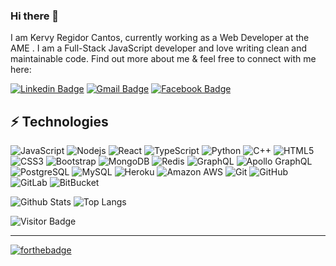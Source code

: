 ### Hi there 👋

I am Kervy Regidor Cantos, currently working as a Web Developer at the AME . I am a Full-Stack JavaScript developer and love writing clean and maintainable code. Find out more about me & feel free to connect with me here:

[![Linkedin Badge](https://img.shields.io/badge/-kervy-blue?style=flat-square&logo=Linkedin&logoColor=white&link=https://www.linkedin.com/in/kervy-cantos-3a1402240/)](https://www.linkedin.com/in/kervy-cantos-3a1402240/)
[![Gmail Badge](https://img.shields.io/badge/-krteammain@gmail.com-c14438?style=flat-square&logo=Gmail&logoColor=white&link=mailto:krteammain@gmail.com)](mailto:krteammain@gmail.com)
[![Facebook Badge](https://img.shields.io/badge/kervy-cantos-1877F2?style=flat-square&logo=facebook&logoColor=white&link=https://www.facebook.com/kerv.con)](https://www.facebook.com/kerv.con)


## ⚡ Technologies

![JavaScript](https://img.shields.io/badge/-JavaScript-black?style=flat-square&logo=javascript)
![Nodejs](https://img.shields.io/badge/-Nodejs-black?style=flat-square&logo=Node.js)
![React](https://img.shields.io/badge/-React-black?style=flat-square&logo=react)
![TypeScript](https://img.shields.io/badge/-TypeScript-007ACC?style=flat-square&logo=typescript)
![Python](https://img.shields.io/badge/-Python-black?style=flat-square&logo=Python)
![C++](https://img.shields.io/badge/-C++-00599C?style=flat-square&logo=c)
![HTML5](https://img.shields.io/badge/-HTML5-E34F26?style=flat-square&logo=html5&logoColor=white)
![CSS3](https://img.shields.io/badge/-CSS3-1572B6?style=flat-square&logo=css3)
![Bootstrap](https://img.shields.io/badge/-Bootstrap-563D7C?style=flat-square&logo=bootstrap)
![MongoDB](https://img.shields.io/badge/-MongoDB-black?style=flat-square&logo=mongodb)
![Redis](https://img.shields.io/badge/-Redis-black?style=flat-square&logo=Redis)
![GraphQL](https://img.shields.io/badge/-GraphQL-E10098?style=flat-square&logo=graphql)
![Apollo GraphQL](https://img.shields.io/badge/-Apollo%20GraphQL-311C87?style=flat-square&logo=apollo-graphql)
![PostgreSQL](https://img.shields.io/badge/-PostgreSQL-336791?style=flat-square&logo=postgresql)
![MySQL](https://img.shields.io/badge/-MySQL-black?style=flat-square&logo=mysql)
![Heroku](https://img.shields.io/badge/-Heroku-430098?style=flat-square&logo=heroku)
![Amazon AWS](https://img.shields.io/badge/Amazon%20AWS-232F3E?style=flat-square&logo=amazon-aws)
![Git](https://img.shields.io/badge/-Git-black?style=flat-square&logo=git)
![GitHub](https://img.shields.io/badge/-GitHub-181717?style=flat-square&logo=github)
![GitLab](https://img.shields.io/badge/-GitLab-FCA121?style=flat-square&logo=gitlab)
![BitBucket](https://img.shields.io/badge/-BitBucket-darkblue?style=flat-square&logo=bitbucket)

![Github Stats](https://github-readme-stats.vercel.app/api?username=asoikaw15&count_private=true&show_icons=true&include_all_commits=true)
![Top Langs](https://github-readme-stats.vercel.app/api/top-langs/?username=asoikaw15&hide=TeX&layout=compact)

![Visitor Badge](https://visitor-badge.laobi.icu/badge?page_id=asoikaw15.asoikaw15)

___
[![forthebadge](https://forthebadge.com/images/badges/powered-by-electricity.svg)](https://forthebadge.com)
